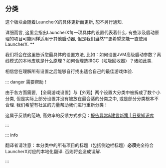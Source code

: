 ## 分类

这个板块会随着LauncherX的具体更新而更新, 恕不另行通知. 

详细而言, 这里会指出LauncherX每一项具体的设置代表着什么. 有些涉及启动原理的项目可能同样适用于其他启动器, 但是我们当然**更希望您能一直使用LauncherX. **

我们将会在这里告诉您最具体的设置方法, 比如：如何设置JVM高级启动参数？离线模式的本地皮肤是什么原理？如何合理选择GC（垃圾回收器）？诸如此类. 

相信您在理解所有设置之后能够自行找出适合自己的最佳游戏体验. 



::: danger 需要帮助！

由于各方面需要, 【全局游戏设置】与【外观】两个设置大分类中被拆成了数个小分类, 但是实际上部分设置并没有被放在最合适的分类之中, 或是部分分类根本不合理. 我们希望有社区的力量帮助我们进行重新分类！

这属于反馈的范畴, 高效率的反馈方式参见：[报告异常&建言新策 | 日冕知识库](/zhCN/lxguide/report-issue)

:::



::: info

翻译者请注意：本分类中的所有项目的标题（包括侧边栏标题）**必须**完全符合LauncherX对应的本地化翻译. 否则将会造成误解. 

:::